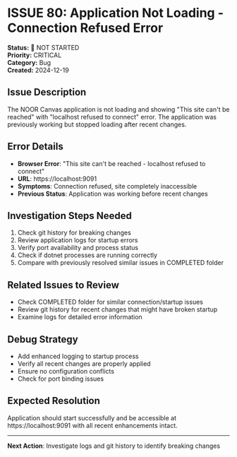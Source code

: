 # ISSUE 80: Application Not Loading - Connection Refused Error

**Status:** 🔄 NOT STARTED  
**Priority:** CRITICAL  
**Category:** Bug  
**Created:** 2024-12-19

## Issue Description

The NOOR Canvas application is not loading and showing "This site can't be reached" with "localhost refused to connect" error. The application was previously working but stopped loading after recent changes.

## Error Details

- **Browser Error**: "This site can't be reached - localhost refused to connect"
- **URL**: https://localhost:9091
- **Symptoms**: Connection refused, site completely inaccessible
- **Previous Status**: Application was working before recent changes

## Investigation Steps Needed

1. Check git history for breaking changes
2. Review application logs for startup errors
3. Verify port availability and process status
4. Check if dotnet processes are running correctly
5. Compare with previously resolved similar issues in COMPLETED folder

## Related Issues to Review

- Check COMPLETED folder for similar connection/startup issues
- Review git history for recent changes that might have broken startup
- Examine logs for detailed error information

## Debug Strategy

- Add enhanced logging to startup process
- Verify all recent changes are properly applied
- Ensure no configuration conflicts
- Check for port binding issues

## Expected Resolution

Application should start successfully and be accessible at https://localhost:9091 with all recent enhancements intact.

---

**Next Action**: Investigate logs and git history to identify breaking changes
